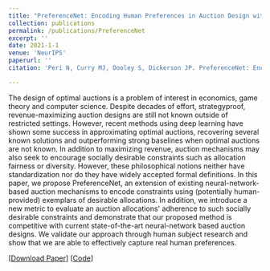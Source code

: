 ```yaml
---
title: "PreferenceNet: Encoding Human Preferences in Auction Design with Deep Learning"
collection: publications
permalink: /publications/PreferenceNet
excerpt: ''
date: 2021-1-1
venue: 'NeurIPS'
paperurl: ''
citation: 'Peri N, Curry MJ, Dooley S, Dickerson JP. PreferenceNet: Encoding Human Preferences in Auction Design with Deep Learning. In: Neural Information Processing Systems, NeurIPS 2021'

---
```


The design of optimal auctions is a problem of interest in economics, game theory and computer science. Despite decades of effort, strategyproof, revenue-maximizing auction designs are still not known outside of restricted settings. However, recent methods using deep learning have shown some success in approximating optimal auctions, recovering several known solutions and outperforming strong baselines when optimal auctions are not known. In addition to maximizing revenue, auction mechanisms may also seek to encourage socially desirable constraints such as allocation fairness or diversity. However, these philosophical notions neither have standardization nor do they have widely accepted formal definitions. In this paper, we propose PreferenceNet, an extension of existing neural-network-based auction mechanisms to encode constraints using (potentially human-provided) exemplars of desirable allocations. In addition, we introduce a new metric to evaluate an auction allocations' adherence to such socially desirable constraints and demonstrate that our proposed method is competitive with current state-of-the-art neural-network based auction designs. We validate our approach through human subject research and show that we are able to effectively capture real human preferences.

[[Download Paper](http://neeharperi.com/files/PreferenceNet.pdf)] 
[[Code](https://github.com/neeharperi/PreferenceNet)]
